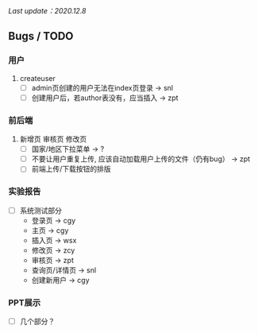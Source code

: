 *Last update：2020.12.8*

## Bugs / TODO

### 用户 
1. createuser
   - [ ] admin页创建的用户无法在index页登录 -> snl
   - [ ] 创建用户后，若author表没有，应当插入 -> zpt

### 前后端
1. 新增页 审核页 修改页
   - [ ] 国家/地区下拉菜单 -> ?
   - [ ] 不要让用户重复上传, 应该自动加载用户上传的文件（仍有bug） -> zpt
   - [ ] 前端上传/下载按钮的排版

### 实验报告
- [ ] 系统测试部分
   - 登录页 -> cgy
   - 主页 -> cgy
   - 插入页 -> wsx
   - 修改页 -> zcy
   - 审核页 -> zpt
   - 查询页/详情页 -> snl
   - 创建新用户 -> cgy

### PPT展示
- [ ] 几个部分？